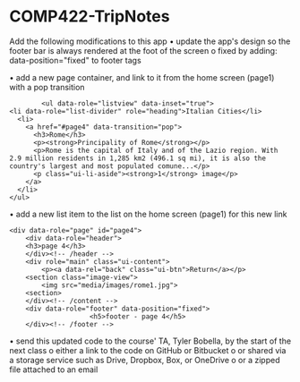 # COMP422-TripNotes

 Add the following modifications to this app
•	update the app's design so the footer bar is always rendered at the foot of the screen
  o	fixed by adding:  data-position="fixed" to footer tags

•	add a new page container, and link to it from the home screen (page1) with a pop transition
<!-- Italian Cities -->
            <ul data-role="listview" data-inset="true">
	<li data-role="list-divider" role="heading">Italian Cities</li>
	  <li>
	    <a href="#page4" data-transition="pop">
	      <h3>Rome</h3>
	      <p><strong>Principality of Rome</strong></p>
	      <p>Rome is the capital of Italy and of the Lazio region. With 2.9 million residents in 1,285 km2 (496.1 sq mi), it is also the country's largest and most populated comune...</p>
	      <p class="ui-li-aside"><strong>1</strong> image</p>
	    </a>
	  </li>
	</ul>
 <!-- End of Italian Cities -->

•	add a new list item to the list on the home screen (page1) for this new link
<!-- page4 -->
	<div data-role="page" id="page4">
		<div data-role="header">
	    <h3>page 4</h3>
		</div><!-- /header -->
		<div role="main" class="ui-content">
			<p><a data-rel="back" class="ui-btn">Return</a></p>
		<section class="image-view">
			<img src="media/images/rome1.jpg">
		<section>
		</div><!-- /content -->
		<div data-role="footer" data-position="fixed">
                		<h5>footer - page 4</h5>
		</div><!-- /footer -->
</div><!-- /page4 -->

•	send this updated code to the course' TA, Tyler Bobella, by the start of the next class
o	either a link to the code on GitHub or Bitbucket
o	or shared via a storage service such as Drive, Dropbox, Box, or OneDrive
o	or a zipped file attached to an email

